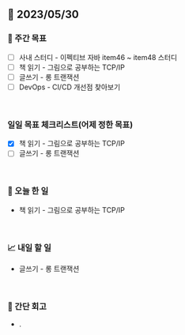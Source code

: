 ## 📅 2023/05/30


### 👏 주간 목표

- [ ] 사내 스터디 - 이펙티브 자바 item46 ~ item48 스터디
- [ ] 책 읽기 - 그림으로 공부하는 TCP/IP
- [ ] 글쓰기 - 롱 트랜잭션
- [ ] DevOps - CI/CD 개선점 찾아보기

<br/>

### 일일 목표 체크리스트(어제 정한 목표)

- [x] 책 읽기 - 그림으로 공부하는 TCP/IP
- [ ] 글쓰기 - 롱 트랜잭션

<br/>

### 💯 오늘 한 일

- 책 읽기 - 그림으로 공부하는 TCP/IP

<br/>

### 📈 내일 할 일

- 글쓰기 - 롱 트랜잭션

<br/>

### 🤔 간단 회고

- .
 

